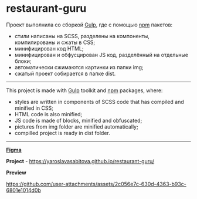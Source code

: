 # restaurant-guru

Проект выполнила со сборкой [Gulp](https://gulpjs.com/), где с помощью [npm](https://www.npmjs.com/) пакетов:
* стили написаны на SCSS, разделены на компоненты, компилированы и сжаты в CSS;
* минифицирован код HTML;
* минифицирован и обфусцирован JS код, разделённый на отдельные блоки;
* автоматически сжимаются картинки из папки img;
* сжатый проект собирается в папке dist.

----------------

This project is made with [Gulp](https://gulpjs.com/) toolkit and [npm](https://www.npmjs.com/) packages, where:
* styles are written in components of SCSS code that has compiled and minified in CSS;
* HTML code is also minified;
* JS code is made of blocks, minified and obfuscated;
* pictures from img folder are minified automatically;
* compilled project is ready in dist folder.

----------------

[**Figma**](https://www.figma.com/design/M0SYAlCAWUMMIusPm0yXdL/%D0%A2%D0%B5%D1%81%D1%82%D0%BE%D0%B2%D0%BE%D0%B5-%D0%B7%D0%B0%D0%B4%D0%B0%D0%BD%D0%B8%D0%B5-Restaurant-Guru?node-id=0-1&t=r2BAtdTL1u1ACRiR-1)

**Project** - https://yaroslavasabitova.github.io/restaurant-guru/

**Preview**

https://github.com/user-attachments/assets/2c056e7c-630d-4363-b93c-6801e1014d0b


